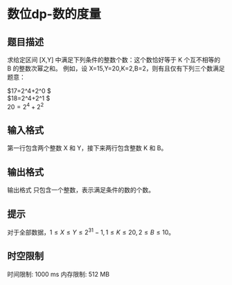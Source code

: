 # 数位dp-数的度量

## 题目描述

求给定区间 [X,Y] 中满足下列条件的整数个数：这个数恰好等于 K 个互不相等的 B 的整数次幂之和。
例如，设 X=15,Y=20,K=2,B=2，则有且仅有下列三个数满足题意：

$17=2^4+2^0 $    
$18=2^4+2^1 $    
$20=2^4+2^2$  






## 输入格式

第一行包含两个整数 X 和 Y，接下来两行包含整数 K 和 B。

## 输出格式

输出格式
只包含一个整数，表示满足条件的数的个数。

## 提示


对于全部数据，$1\le X\le Y\le 2^{31}-1,1\le K\le 20,2\le B\le 10$。

## 时空限制

时间限制: 1000 ms
内存限制: 512 MB

